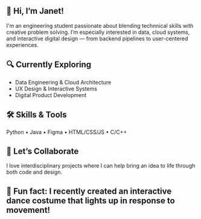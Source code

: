## 👋 Hi, I’m Janet!

I'm an engineering student passionate about blending technnical skills with creative problem solving. I’m especially interested in data, cloud systems, and interactive digital design — from backend pipelines to user-centered experiences.

## 🔍 Currently Exploring
- Data Engineering & Cloud Architecture
- UX Design & Interactive Systems
- Digital Product Development

## 🛠 Skills & Tools
Python • Java • Figma • HTML/CSS/JS  • C/C++

## 💬 Let’s Collaborate
I love interdisciplinary projects where I can help bring an idea to life through both code and design.

## 🎨 Fun fact: I recently created an interactive dance costume that lights up in response to movement!

